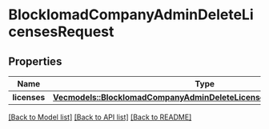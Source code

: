 # BlockIomadCompanyAdminDeleteLicensesRequest

## Properties

Name | Type | Description | Notes
------------ | ------------- | ------------- | -------------
**licenses** | [**Vec<models::BlockIomadCompanyAdminDeleteLicensesRequestLicensesInner>**](block_iomad_company_admin_delete_licenses_request_licenses_inner.md) |  | 

[[Back to Model list]](../README.md#documentation-for-models) [[Back to API list]](../README.md#documentation-for-api-endpoints) [[Back to README]](../README.md)


